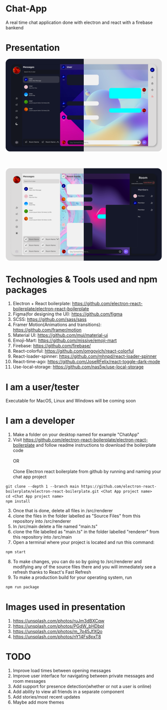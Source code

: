 # Chat-App
A real time chat application done with electron and react with a firebase bankend

# Presentation
![private messaging](img/privchat.png "private messaging")
\
\
\
\
![room messaging"](img/roomchat.png "room messaging")

# Technologies & Tools used and npm packages
1. Electron + React boilerplate: https://github.com/electron-react-boilerplate/electron-react-boilerplate
2. Figma(for designing the UI): https://github.com/figma
3. SCSS: https://github.com/sass/sass
4. Framer Motion(Animations and transitions): https://github.com/framer/motion
5. Material UI: https://github.com/mui/material-ui
6. Emoji-Mart: https://github.com/missive/emoji-mart
7. Firebase: https://github.com/firebase/
8. React-colorful: https://github.com/omgovich/react-colorful
9. React-loader-spinner: https://github.com/mhnpd/react-loader-spinner
10. React-time-ago: https://github.com/JoseRFelix/react-toggle-dark-mode
11. Use-local-storage: https://github.com/nas5w/use-local-storage

# I am a user/tester
Executable for MacOS, Linux and Windows will be coming soon

# I am a developer
1. Make a folder on your desktop named for example "ChatApp"
2. Visit https://github.com/electron-react-boilerplate/electron-react-boilerplate and follow readme instructions to download the boilerplate code\
                                        \
                                         OR\
                                         \
Clone Electron react boilerplate from github by running and naming your chat app project
```
git clone --depth 1 --branch main https://github.com/electron-react-boilerplate/electron-react-boilerplate.git <Chat App project name>
cd <Chat App project name>
npm install
``` 
3. Once that is done, delete all files in <Chat App project name>/src/renderer
4. clone the files in the folder labelled as "Source Files" from this repository into <Chat App project name>/src/renderer
5. In <Chat App project name>/src/main delete a file named "main.ts"
5. clone the file labelled as "main.ts" in the folder labelled "renderer" from this repository into <Chat App project name>/src/main
7. Open a terminal where your project is located <Chat App project name> and run this command:
```bash
npm start
```
8. To make changes, you can do so by going to <Chat App project name>/src/renderer and modifying any of the source files there and you will immediately see a refresh thanks to React's Fast Refresh
9. To make a production build for your operating system, run
```bash
npm run package
```

# Images used in presentation
1. https://unsplash.com/photos/ruJm3dBXCqw
2. https://unsplash.com/photos/PGdW_bHDbpI
3. https://unsplash.com/photos/m_7p45JfXQo
4. https://unsplash.com/photos/nY14Fs8pxT8

# TODO
1. Improve load times between opening messages
2. Improve user interface for navigating between private messages and room messages
3. Add support for presence detection(whether or not a user is online)
4. Add ability to view all friends in a separate component 
5. Add stories/most recent updates
6. Maybe add more themes
